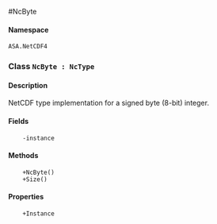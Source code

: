#NcByte

#### Namespace
`ASA.NetCDF4`

### Class `NcByte : NcType`

#### Description
NetCDF type implementation for a signed byte (8-bit) integer.

#### Fields
        -instance

#### Methods
        +NcByte()
        +Size()

#### Properties
        +Instance

